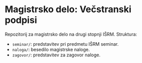 # Magistrsko delo: Večstranski podpisi

Repozitorij za magistrsko delo na drugi stopnji IŠRM. Struktura:

- `seminar/`: predstavitev pri predmetu IŠRM seminar.
- `naloga/`: besedilo magistrske naloge.
- `zagovor/`: predstavitev za zagovor naloge.
